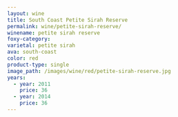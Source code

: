 ```yaml
---
layout: wine
title: South Coast Petite Sirah Reserve
permalink: wine/petite-sirah-reserve/
winename: petite sirah reserve
foxy-category:
varietal: petite sirah
ava: south-coast
color: red
product-type: single
image_path: /images/wine/red/petite-sirah-reserve.jpg
years:
  - year: 2011
    price: 36
  - year: 2014
    price: 36
---
```




